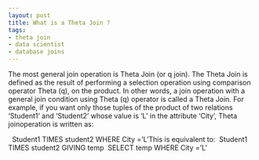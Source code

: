 ```yaml
--- 
layout: post
title: What is a Theta Join ?
tags: 
- theta join
- data scientist
- database joins
---
```

The most general join operation is Theta Join (or q join). The Theta Join is defined as the result of performing a selection operation using comparison operator Theta (q), on the product. In other words, a join operation with a general join condition using Theta (q) operator is called a Theta Join.
For example, if you want only those tuples of the product of two relations ‘Student1’ and ‘Student2’ whose value is ‘L’ in the attribute ‘City’, Theta joinoperation is written as:

 
Student1 TIMES student2 WHERE City =’L’This is equivalent to: 
Student1 TIMES student2 GIVING temp
 SELECT temp WHERE City =’L’
